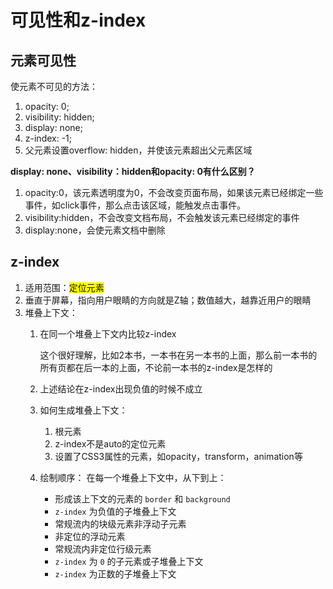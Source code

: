 # 可见性和z-index

## 元素可见性

使元素不可见的方法：

1. opacity: 0; 
2. visibility: hidden; 
3. display: none; 
4. z-index: -1; 
5. 父元素设置overflow: hidden，并使该元素超出父元素区域

**display: none、visibility：hidden和opacity: 0有什么区别？**

1. opacity:0，该元素透明度为0，不会改变页面布局，如果该元素已经绑定一些事件，如click事件，那么点击该区域，能触发点击事件。
2. visibility:hidden，不会改变文档布局，不会触发该元素已经绑定的事件
3. display:none，会使元素文档中删除

## z-index

1. 适用范围：<span style="background:yellow">定位元素</span>
2. 垂直于屏幕，指向用户眼睛的方向就是Z轴；数值越大，越靠近用户的眼睛
3. 堆叠上下文：
   1. 在同一个堆叠上下文内比较z-index

      这个很好理解，比如2本书，一本书在另一本书的上面，那么前一本书的所有页都在后一本的上面，不论前一本书的z-index是怎样的
   2. 上述结论在z-index出现负值的时候不成立
   3. 如何生成堆叠上下文：
      1. 根元素
      2. z-index不是auto的定位元素
      3. 设置了CSS3属性的元素，如opacity，transform，animation等 
   4. 绘制顺序：
      在每一个堆叠上下文中，从下到上：
      - 形成该上下文的元素的 `border` 和 `background`
      - `z-index` 为负值的子堆叠上下文
      - 常规流内的块级元素非浮动子元素
      - 非定位的浮动元素
      - 常规流内非定位行级元素
      - `z-index` 为 `0` 的子元素或子堆叠上下文
      - `z-index` 为正数的子堆叠上下文